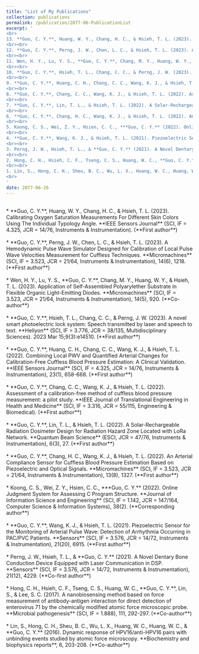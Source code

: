 ```yaml
---
title: "List of My Publications"
collection: publications
permalink: /publication/2077-06-PublicationList
excerpt: '
<br> 
13. **Guo, C. Y.**, Huang, W. Y., Chang, H. C., & Hsieh, T. L. (2023). Calibrating Oxygen Saturation Measurements For Different Skin Colors Using The Individual Typology Angle. **IEEE Sensors Journal** (SCI, IF = 4.325, JCR = 14/76, Instruments & Instrumentation). (**First author**)
<br><br> 
12. **Guo, C. Y.**, Perng, J. W., Chen, L. C., & Hsieh, T. L. (2023). A Hemodynamic Pulse Wave Simulator Designed for Calibration of Local Pulse Wave Velocities Measurement for Cuffless Techniques. **Micromachines** (SCI, IF = 3.523, JCR = 21/64, Instruments & Instrumentation), 14(6), 1218. (**First author**)
<br><br> 
11. Wen, H. Y., Lu, Y. S., **Guo, C. Y.**, Chang, M. Y., Huang, W. Y., & Hsieh, T. L. (2023). Application of Self-Assembled Polyarylether Substrate in Flexible Organic Light-Emitting Diodes. **Micromachines** (SCI, IF = 3.523, JCR = 21/64, Instruments & Instrumentation), 14(5), 920. (**Co-author**)
<br><br> 
10. **Guo, C. Y.**, Hsieh, T. L., Chang, C. C., & Perng, J. W. (2023). A novel smart photoelectric lock system: Speech transmitted by laser and speech to text. **Heliyon** (SCI, IF = 3.776, JCR = 38/135, Multidisciplinary Sciences). 2023 Mar 15;9(3):e14510. (**First author**)
<br><br> 
9. **Guo, C. Y.**, Huang, C. H., Chang, C. C., Wang, K. J., & Hsieh, T. L. (2022). Combining Local PWV and Quantified Arterial Changes for Calibration-Free Cuffless Blood Pressure Estimation: A Clinical Validation. **IEEE Sensors Journal** (SCI, IF = 4.325, JCR = 14/76, Instruments & Instrumentation), 23(1), 658-668. (**First author**)
<br><br> 
8. **Guo, C. Y.**, Chang, C. C., Wang, K. J., & Hsieh, T. L. (2022). Assessment of a calibration-free method of cuffless blood pressure measurement: a pilot study. **IEEE Journal of Translational Engineering in Health and Medicine** (SCI, IF = 3.316, JCR = 55/115, Engineering & Biomedical). (**First author**)
<br><br> 
7. **Guo, C. Y.**, Lin, T. L., & Hsieh, T. L. (2022). A Solar-Rechargeable Radiation Dosimeter Design for Radiation Hazard Zone Located with LoRa Network. **Quantum Beam Science** (ESCI, JCR = 47/76, Instruments & Instrumentation), 6(3), 27. (**First author**)
<br><br> 
6. **Guo, C. Y.**, Chang, H. C., Wang, K. J., & Hsieh, T. L. (2022). An Arterial Compliance Sensor for Cuffless Blood Pressure Estimation Based on Piezoelectric and Optical Signals. **Micromachines** (SCI, IF = 3.523, JCR = 21/64, Instruments & Instrumentation), 13(8), 1327. (**First author**)
<br><br> 
5. Koong, C. S., Wei, Z. Y., Hsien, C. C., ***Guo, C. Y.** (2022). Online Judgment System for Assessing C Program Structure. **Journal of Information Science and Engineering** (SCI, IF = 1.142, JCR = 147/164, Computer Science & Information Systems), 38(2). (**Corresponding author**)
<br><br> 
4. **Guo, C. Y.**, Wang, K. J., & Hsieh, T. L. (2021). Piezoelectric Sensor for the Monitoring of Arterial Pulse Wave: Detection of Arrhythmia Occurring in PAC/PVC Patients. **Sensors** (SCI, IF = 3.576, JCR = 14/72, Instruments & Instrumentation), 21(20), 6915. (**First author**)
<br><br> 
3. Perng, J. W., Hsieh, T. L., & **Guo, C. Y.** (2021). A Novel Dentary Bone Conduction Device Equipped with Laser Communication in DSP. **Sensors** (SCI, IF = 3.576, JCR = 14/72, Instruments & Instrumentation), 21(12), 4229. (**Co-first author**)
<br><br> 
2. Hong, C. H., Hsieh, C. F., Tseng, C. S., Huang, W. C., **Guo, C. Y.**, Lin, S., & Lee, S. C. (2017). A nanobiosensing method based on force measurement of antibody-antigen interaction for direct detection of enterovirus 71 by the chemically modified atomic force microscopic probe. **Microbial pathogenesis** (SCI, IF = 1.888), 111, 292-297. (**Co-author**)
<br><br> 
1. Lin, S., Hong, C. H., Sheu, B. C., Wu, L. X., Huang, W. C., Huang, W. C., & **Guo, C. Y.** (2016). Dynamic response of HPV16/anti-HPV16 pairs with unbinding events studied by atomic force microscopy. **Biochemistry and biophysics reports**, 6, 203-208. (**Co-author**)
<br> 
'
date: 2077-06-26
---
```


<br>
* **Guo, C. Y.**, Huang, W. Y., Chang, H. C., & Hsieh, T. L. (2023). Calibrating Oxygen Saturation Measurements For Different Skin Colors Using The Individual Typology Angle. **IEEE Sensors Journal** (SCI, IF = 4.325, JCR = 14/76, Instruments & Instrumentation). (**First author**)
<br><br>
* **Guo, C. Y.**, Perng, J. W., Chen, L. C., & Hsieh, T. L. (2023). A Hemodynamic Pulse Wave Simulator Designed for Calibration of Local Pulse Wave Velocities Measurement for Cuffless Techniques. **Micromachines** (SCI, IF = 3.523, JCR = 21/64, Instruments & Instrumentation), 14(6), 1218. (**First author**)
<br><br>
* Wen, H. Y., Lu, Y. S., **Guo, C. Y.**, Chang, M. Y., Huang, W. Y., & Hsieh, T. L. (2023). Application of Self-Assembled Polyarylether Substrate in Flexible Organic Light-Emitting Diodes. **Micromachines** (SCI, IF = 3.523, JCR = 21/64, Instruments & Instrumentation), 14(5), 920. (**Co-author**)
<br><br>
* **Guo, C. Y.**, Hsieh, T. L., Chang, C. C., & Perng, J. W. (2023). A novel smart photoelectric lock system: Speech transmitted by laser and speech to text. **Heliyon** (SCI, IF = 3.776, JCR = 38/135, Multidisciplinary Sciences). 2023 Mar 15;9(3):e14510. (**First author**)
<br><br>
* **Guo, C. Y.**, Huang, C. H., Chang, C. C., Wang, K. J., & Hsieh, T. L. (2022). Combining Local PWV and Quantified Arterial Changes for Calibration-Free Cuffless Blood Pressure Estimation: A Clinical Validation. **IEEE Sensors Journal** (SCI, IF = 4.325, JCR = 14/76, Instruments & Instrumentation), 23(1), 658-668. (**First author**)
<br><br>
* **Guo, C. Y.**, Chang, C. C., Wang, K. J., & Hsieh, T. L. (2022). Assessment of a calibration-free method of cuffless blood pressure measurement: a pilot study. **IEEE Journal of Translational Engineering in Health and Medicine** (SCI, IF = 3.316, JCR = 55/115, Engineering & Biomedical). (**First author**)
<br><br>
* **Guo, C. Y.**, Lin, T. L., & Hsieh, T. L. (2022). A Solar-Rechargeable Radiation Dosimeter Design for Radiation Hazard Zone Located with LoRa Network. **Quantum Beam Science** (ESCI, JCR = 47/76, Instruments & Instrumentation), 6(3), 27. (**First author**)
<br><br>
* **Guo, C. Y.**, Chang, H. C., Wang, K. J., & Hsieh, T. L. (2022). An Arterial Compliance Sensor for Cuffless Blood Pressure Estimation Based on Piezoelectric and Optical Signals. **Micromachines** (SCI, IF = 3.523, JCR = 21/64, Instruments & Instrumentation), 13(8), 1327. (**First author**)
<br><br>
* Koong, C. S., Wei, Z. Y., Hsien, C. C., ***Guo, C. Y.** (2022). Online Judgment System for Assessing C Program Structure. **Journal of Information Science and Engineering** (SCI, IF = 1.142, JCR = 147/164, Computer Science & Information Systems), 38(2). (**Corresponding author**)
<br><br>
* **Guo, C. Y.**, Wang, K. J., & Hsieh, T. L. (2021). Piezoelectric Sensor for the Monitoring of Arterial Pulse Wave: Detection of Arrhythmia Occurring in PAC/PVC Patients. **Sensors** (SCI, IF = 3.576, JCR = 14/72, Instruments & Instrumentation), 21(20), 6915. (**First author**)
<br><br>
* Perng, J. W., Hsieh, T. L., & **Guo, C. Y.** (2021). A Novel Dentary Bone Conduction Device Equipped with Laser Communication in DSP. **Sensors** (SCI, IF = 3.576, JCR = 14/72, Instruments & Instrumentation), 21(12), 4229. (**Co-first author**)
<br><br>
* Hong, C. H., Hsieh, C. F., Tseng, C. S., Huang, W. C., **Guo, C. Y.**, Lin, S., & Lee, S. C. (2017). A nanobiosensing method based on force measurement of antibody-antigen interaction for direct detection of enterovirus 71 by the chemically modified atomic force microscopic probe. **Microbial pathogenesis** (SCI, IF = 1.888), 111, 292-297. (**Co-author**)
<br><br>
* Lin, S., Hong, C. H., Sheu, B. C., Wu, L. X., Huang, W. C., Huang, W. C., & **Guo, C. Y.** (2016). Dynamic response of HPV16/anti-HPV16 pairs with unbinding events studied by atomic force microscopy. **Biochemistry and biophysics reports**, 6, 203-208. (**Co-author**)
<br>

